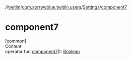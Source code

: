 //[twitlin](../../index.md)/[com.sorrowblue.twitlin.users](../index.md)/[Settings](index.md)/[component7](component7.md)



# component7  
[common]  
Content  
operator fun [component7](component7.md)(): [Boolean](https://kotlinlang.org/api/latest/jvm/stdlib/kotlin/-boolean/index.html)  



